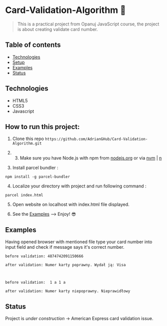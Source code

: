 # Card-Validation-Algorithm :rocket:

> This is a practical project from Opanuj JavaScript course, the project is about creating validate card number.

## Table of contents

- [Technologies](#technologies)
- [Setup](#setup)
- [Examples](#examples)
- [Status](#status)

## Technologies

- HTML5
- CSS3
- Javascript

## How to run this project: 

1. Clone this repo `https://github.com/AdrianGHub/Card-Validation-Algorithm.git`

2. 3. Make sure you have Node.js with npm from [nodejs.org](https://nodejs.org/en/) or via [nvm](https://github.com/nvm-sh/nvm) | [n](https://github.com/tj/n)

3. Install parcel bundler :

`npm install -g parcel-bundler`

4. Localize your directory with project and run following command :

`parcel index.html`

5. Open website on localhost with index.html file displayed.

6. See the [Examples](#examples) --> Enjoy! :sunglasses:


## Examples

Having opened browser with mentioned file type your card number into input field and check if message says it's correct number.

```
before validation: 4874742091150666

after validation: Numer karty poprawny. Wydał ją: Visa



before validation:  1 a 1 a

after validation: Numer karty niepoprawny. Nieprawidłowy
```

## Status

Project is _under construction_ -> American Express card validation issue.

